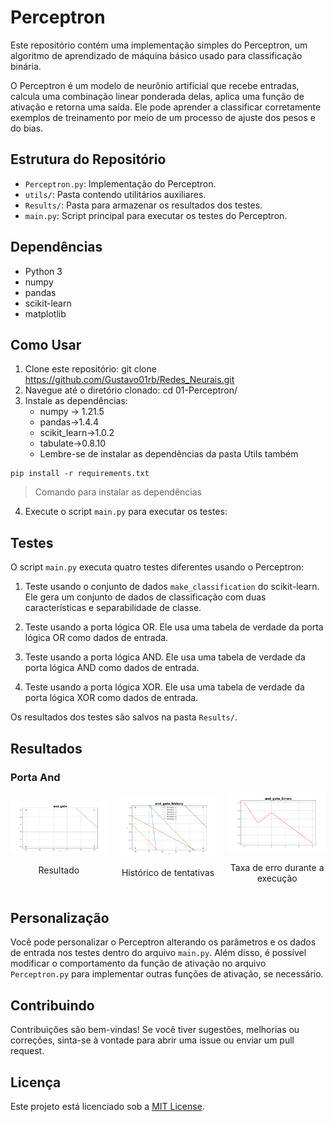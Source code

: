# Perceptron

Este repositório contém uma implementação simples do Perceptron, um algoritmo de aprendizado de máquina básico usado para classificação binária.

O Perceptron é um modelo de neurônio artificial que recebe entradas, calcula uma combinação linear ponderada delas, aplica uma função de ativação e retorna uma saída. Ele pode aprender a classificar corretamente exemplos de treinamento por meio de um processo de ajuste dos pesos e do bias.

## Estrutura do Repositório

- `Perceptron.py`: Implementação do Perceptron.
- `utils/`: Pasta contendo utilitários auxiliares.
- `Results/`: Pasta para armazenar os resultados dos testes.
- `main.py`: Script principal para executar os testes do Perceptron.

## Dependências

- Python 3
- numpy
- pandas
- scikit-learn
- matplotlib

## Como Usar

1. Clone este repositório: git clone https://github.com/Gustavo01rb/Redes_Neurais.git
2. Navegue até o diretório clonado: cd 01-Perceptron/
3. Instale as dependências:
    * numpy -> 1.21.5
    * pandas->1.4.4
    * scikit_learn->1.0.2
    * tabulate->0.8.10
    * Lembre-se de instalar as dependências da pasta Utils também

~~~
pip install -r requirements.txt 
~~~
>Comando para instalar as dependências
4. Execute o script `main.py` para executar os testes:


## Testes

O script `main.py` executa quatro testes diferentes usando o Perceptron:

1. Teste usando o conjunto de dados `make_classification` do scikit-learn. Ele gera um conjunto de dados de classificação com duas características e separabilidade de classe.

2. Teste usando a porta lógica OR. Ele usa uma tabela de verdade da porta lógica OR como dados de entrada.

3. Teste usando a porta lógica AND. Ele usa uma tabela de verdade da porta lógica AND como dados de entrada.

4. Teste usando a porta lógica XOR. Ele usa uma tabela de verdade da porta lógica XOR como dados de entrada.

Os resultados dos testes são salvos na pasta `Results/`.

## Resultados

### Porta And
<div style="display:flex; justify-content:center; align-items:center;">
    <div style="margin-right: 20px;">
        <a href = "Results/and_gate/and_gate_result.png">
        <img src="Results/and_gate/and_gate_result.png" alt="Resultado" width="300" />
        </a>
        <p align="center">Resultado</p>
    </div>
    <div style="margin-right: 20px;">
        <img src="Results/and_gate/and_gate_history.png" alt="Histórico" width="300" />
        <p align="center">Histórico de tentativas</p>
    </div>
    <div>
        <img src="Results/and_gate/and_gate_errors.png" alt="Erro" width="300" />
        <p align="center">Taxa de erro durante a execução</p>
    </div>
</div>


## Personalização

Você pode personalizar o Perceptron alterando os parâmetros e os dados de entrada nos testes dentro do arquivo `main.py`. Além disso, é possível modificar o comportamento da função de ativação no arquivo `Perceptron.py` para implementar outras funções de ativação, se necessário.

## Contribuindo

Contribuições são bem-vindas! Se você tiver sugestões, melhorias ou correções, sinta-se à vontade para abrir uma issue ou enviar um pull request.

## Licença

Este projeto está licenciado sob a [MIT License](../LICENSE).








